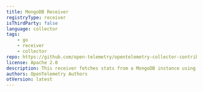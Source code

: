 ```yaml
---
title: MongoDB Receiver
registryType: receiver
isThirdParty: false
language: collector
tags:
    - go
    - receiver
    - collector
repo: https://github.com/open-telemetry/opentelemetry-collector-contrib/tree/main/receiver/mongodbreceiver
license: Apache 2.0
description: This receiver fetches stats from a MongoDB instance using the [golang
authors: OpenTelemetry Authors
otVersion: latest
---
```

